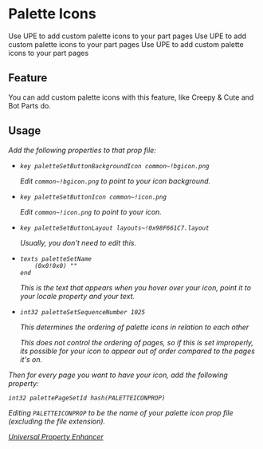 # Palette Icons
<link-summary>Use UPE to add custom palette icons to your part pages</link-summary>
<web-summary>Use UPE to add custom palette icons to your part pages</web-summary>
<card-summary>Use UPE to add custom palette icons to your part pages</card-summary>

## Feature

You can add custom palette icons with this feature, like Creepy & Cute and Bot Parts do.

## Usage

<include from="Snippets.topic" element-id="upe-api-folder"/>
<var name="upe-api-type" value="palette icon">
<var name="upe-api-folder" value="paletteicons">

Add the following properties to that prop file:

- ```
  key paletteSetButtonBackgroundIcon common~!bgicon.png
  ```
  Edit `common~!bgicon.png` to point to your icon background.
- ```
  key paletteSetButtonIcon common~!icon.png
  ```
  Edit <code>common~!icon.png</code> to point to your icon.
- ```
  key paletteSetButtonLayout layouts~!0x98F661C7.layout
  ```
  Usually, you don't need to edit this.
- ```
  texts paletteSetName
      (0x0!0x0) ""
  end
  ```
  This is the text that appears when you hover over your icon, point it to your locale property and your text.
- ```
  int32 paletteSetSequenceNumber 1025
  ```
  This determines the ordering of palette icons in relation to each other
  <warning>
      <p>
          This does not control the ordering of pages, so if this is set improperly,
          its possible for your icon to appear out of order compared to the pages it's on.
      </p>
  </warning>

Then for every page you want to have your icon, add the following property:
```
int32 palettePageSetId hash(PALETTEICONPROP)
```
Editing `PALETTEICONPROP` to be the name of your palette icon prop file (excluding the file extension).

<seealso style="cards">
    <category ref="external">
        <a href="https://zarklord.github.io/spore/Universal-Property-Enhancer.html" summary="Mod Page">Universal Property Enhancer</a>
    </category>
</seealso>